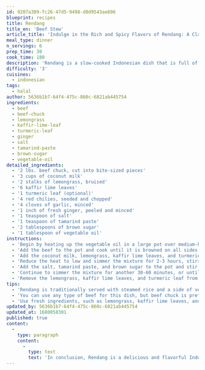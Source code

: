 ```yaml
---
id: 9207a309-fc26-47d5-9498-d0d9543ae696
blueprint: recipes
title: Rendang
title_en: 'Beef Stew'
article_title: 'Indulge in the Rich and Spicy Flavors of Rendang: A Classic Indonesian Dish'
meal_type: dinner
n_servings: 6
prep_time: 30
cook_time: 180
description: 'Rendang is a slow-cooked Indonesian dish that is full of flavor and spice. It is a popular dish that originated in the Minangkabau region of Indonesia and has since become a staple in Indonesian cuisine. This dish is perfect for a special occasion or a comforting family meal.'
difficulty: '3'
cuisines:
  - indonesian
tags:
  - halal
author: 5636b1b7-64f4-475c-860c-6821ab445754
ingredients:
  - beef
  - beef-chuck
  - lemongrass
  - kaffir-lime-leaf
  - turmeric-leaf
  - ginger
  - salt
  - tamarind-paste
  - brown-sugar
  - vegetable-oil
detailed_ingredients:
  - '2 lbs. beef chuck, cut into bite-sized pieces'
  - '3 cups of coconut milk'
  - '2 stalks of lemongrass, bruised'
  - '6 kaffir lime leaves'
  - '1 turmeric leaf (optional)'
  - '4 red chilies, seeded and chopped'
  - '4 cloves of garlic, minced'
  - '1 inch of fresh ginger, peeled and minced'
  - '1 teaspoon of salt'
  - '1 teaspoon of tamarind paste'
  - '2 tablespoons of brown sugar'
  - '1 tablespoon of vegetable oil'
instructions:
  - 'Begin by heating up the vegetable oil in a large pot over medium-high heat. Add the minced garlic, chopped chilies, and minced ginger, and stir for a few minutes until fragrant.'
  - 'Add the beef to the pot and cook until it is browned on all sides.'
  - 'Add the coconut milk, lemongrass, kaffir lime leaves, and turmeric leaf to the pot. Stir everything together and bring the mixture to a boil.'
  - 'Reduce the heat to low and simmer the mixture for 2-3 hours, stirring occasionally. The liquid should reduce and the beef should be tender and fall apart easily.'
  - 'Add the salt, tamarind paste, and brown sugar to the pot and stir everything together.'
  - 'Continue to simmer the mixture for another 30-60 minutes, or until the sauce has thickened and the beef is coated with a rich and flavorful sauce.'
  - 'Remove the lemongrass, kaffir lime leaves, and turmeric leaf from the pot before serving.'
tips:
  - 'Rendang is traditionally served with steamed rice and a side of vegetables, such as green beans or broccoli.'
  - 'You can use any type of beef for this dish, but beef chuck is preferred as it has a good amount of fat and collagen that will break down during the long cooking process.'
  - 'Use fresh ingredients, such as lemongrass, kaffir lime leaves, and turmeric leaf, for the best flavor.'
updated_by: 5636b1b7-64f4-475c-860c-6821ab445754
updated_at: 1680058301
published: true
content:
  -
    type: paragraph
    content:
      -
        type: text
        text: 'In conclusion, Rendang is a delicious and flavorful Indonesian dish that is perfect for a special occasion or a comforting family meal. With its rich and spicy sauce and tender chunks of beef, it is a crowd-pleaser that will leave your taste buds wanting more. Try making this traditional Indonesian dish at home for a taste of authentic Indonesian cuisine.'
---
```

